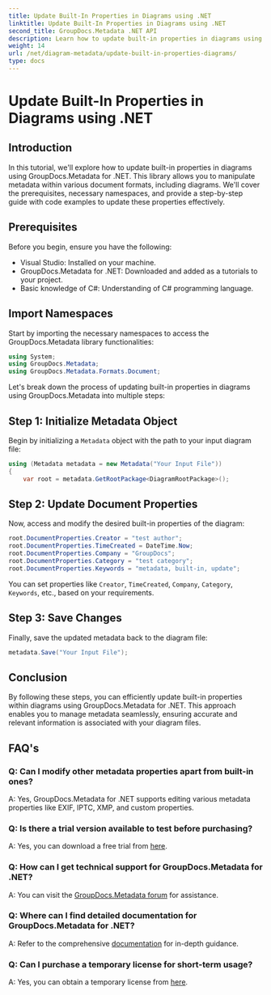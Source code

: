```yaml
---
title: Update Built-In Properties in Diagrams using .NET
linktitle: Update Built-In Properties in Diagrams using .NET
second_title: GroupDocs.Metadata .NET API
description: Learn how to update built-in properties in diagrams using GroupDocs.Metadata for .NET. Modify metadata seamlessly with code examples.
weight: 14
url: /net/diagram-metadata/update-built-in-properties-diagrams/
type: docs
---
```

# Update Built-In Properties in Diagrams using .NET

## Introduction
In this tutorial, we'll explore how to update built-in properties in diagrams using GroupDocs.Metadata for .NET. This library allows you to manipulate metadata within various document formats, including diagrams. We'll cover the prerequisites, necessary namespaces, and provide a step-by-step guide with code examples to update these properties effectively.

## Prerequisites

Before you begin, ensure you have the following:

- Visual Studio: Installed on your machine.
- GroupDocs.Metadata for .NET: Downloaded and added as a tutorials to your project.
- Basic knowledge of C#: Understanding of C# programming language.

## Import Namespaces

Start by importing the necessary namespaces to access the GroupDocs.Metadata library functionalities:

```csharp
using System;
using GroupDocs.Metadata;
using GroupDocs.Metadata.Formats.Document;
```

Let's break down the process of updating built-in properties in diagrams using GroupDocs.Metadata into multiple steps:

## Step 1: Initialize Metadata Object

Begin by initializing a `Metadata` object with the path to your input diagram file:

```csharp
using (Metadata metadata = new Metadata("Your Input File"))
{
    var root = metadata.GetRootPackage<DiagramRootPackage>();
```

## Step 2: Update Document Properties

Now, access and modify the desired built-in properties of the diagram:

```csharp
root.DocumentProperties.Creator = "test author";
root.DocumentProperties.TimeCreated = DateTime.Now;
root.DocumentProperties.Company = "GroupDocs";
root.DocumentProperties.Category = "test category";
root.DocumentProperties.Keywords = "metadata, built-in, update";
```

You can set properties like `Creator`, `TimeCreated`, `Company`, `Category`, `Keywords`, etc., based on your requirements.

## Step 3: Save Changes

Finally, save the updated metadata back to the diagram file:

```csharp
metadata.Save("Your Input File");
```

## Conclusion

By following these steps, you can efficiently update built-in properties within diagrams using GroupDocs.Metadata for .NET. This approach enables you to manage metadata seamlessly, ensuring accurate and relevant information is associated with your diagram files.


## FAQ's

### Q: Can I modify other metadata properties apart from built-in ones?
A: Yes, GroupDocs.Metadata for .NET supports editing various metadata properties like EXIF, IPTC, XMP, and custom properties.

### Q: Is there a trial version available to test before purchasing?
A: Yes, you can download a free trial from [here](https://releases.groupdocs.com/).

### Q: How can I get technical support for GroupDocs.Metadata for .NET?
A: You can visit the [GroupDocs.Metadata forum](https://forum.groupdocs.com/c/metadata/14) for assistance.

### Q: Where can I find detailed documentation for GroupDocs.Metadata for .NET?
A: Refer to the comprehensive [documentation](https://tutorials.groupdocs.com/metadata/net/) for in-depth guidance.

### Q: Can I purchase a temporary license for short-term usage?
A: Yes, you can obtain a temporary license from [here](https://purchase.groupdocs.com/temporary-license/).
